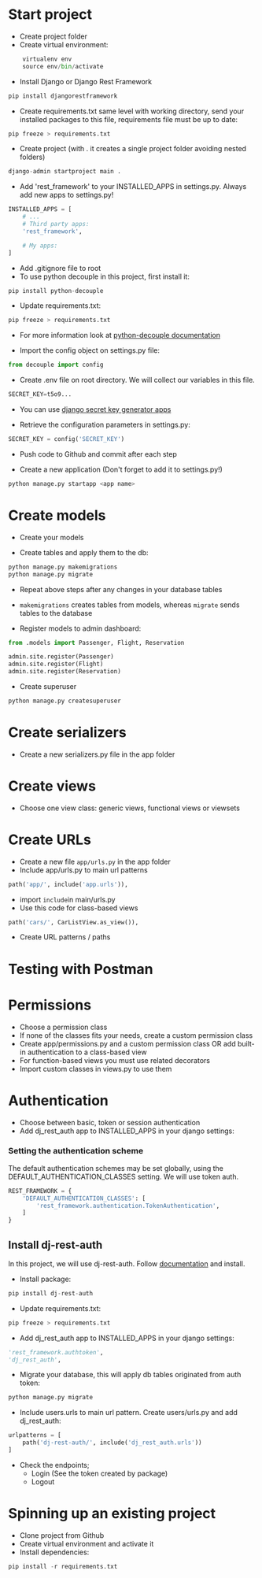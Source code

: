 # Start project
- Create project folder
- Create virtual environment:
```py
    virtualenv env
    source env/bin/activate
```
- Install Django or Django Rest Framework
```py
pip install djangorestframework
```
- Create requirements.txt same level with working directory, send your installed packages to this file, requirements file must be up to date:
```py
pip freeze > requirements.txt
```
- Create project (with . it creates a single project folder avoiding nested folders)
```py
django-admin startproject main .
```
- Add 'rest_framework' to your INSTALLED_APPS in settings.py. Always add new apps to settings.py!
```py
INSTALLED_APPS = [
    # ...
    # Third party apps:
    'rest_framework',

    # My apps:
]
```
- Add .gitignore file to root
- To use python decouple in this project, first install it:
```py
pip install python-decouple
```

- Update requirements.txt:
```py
pip freeze > requirements.txt
```

- For more information look at [python-decouple documentation](https://pypi.org/project/python-decouple/)

- Import the config object on settings.py file:
```py
from decouple import config
```

- Create .env file on root directory. We will collect our variables in this file.
```py
SECRET_KEY=t5o9...
```

- You can use [django secret key generator apps](https://djecrety.ir/)

- Retrieve the configuration parameters in settings.py:
```py
SECRET_KEY = config('SECRET_KEY')
```

- Push code to Github and commit after each step

- Create a new application (Don't forget to add it to settings.py!)
```py
python manage.py startapp <app name>
```

# Create models
- Create your models

- Create tables and apply them to the db:
```py
python manage.py makemigrations
python manage.py migrate
```
- Repeat above steps after any changes in your database tables
- `makemigrations` creates tables from models, whereas `migrate` sends tables to the database

- Register models to admin dashboard:
```py
from .models import Passenger, Flight, Reservation

admin.site.register(Passenger)
admin.site.register(Flight)
admin.site.register(Reservation)
```

- Create superuser
```py
python manage.py createsuperuser
```

# Create serializers
- Create a new serializers.py file in the app folder

# Create views
- Choose one view class: generic views, functional views or viewsets

# Create URLs
- Create a new file `app/urls.py` in the app folder
- Include app/urls.py to main url patterns
```py
path('app/', include('app.urls')),
```
- import `include`in main/urls.py
- Use this code for class-based views
```py
path('cars/', CarListView.as_view()),
```

- Create URL patterns / paths

# Testing with Postman

# Permissions
- Choose a permission class
- If none of the classes fits your needs, create a custom permission class
- Create app/permissions.py and a custom permission class OR add built-in authentication to a class-based view
- For function-based views you must use related decorators
- Import custom classes in views.py to use them

# Authentication
- Choose between basic, token or session authentication
- Add dj_rest_auth app to INSTALLED_APPS in your django settings:

### Setting the authentication scheme

The default authentication schemes may be set globally, using the DEFAULT_AUTHENTICATION_CLASSES setting. We will use token auth.

```python
REST_FRAMEWORK = {
    'DEFAULT_AUTHENTICATION_CLASSES': [
        'rest_framework.authentication.TokenAuthentication',
    ]
}
```

## Install dj-rest-auth

In this project, we will use dj-rest-auth. Follow [documentation](https://dj-rest-auth.readthedocs.io/en/latest/installation.html) and install.

- Install package:
```py
pip install dj-rest-auth
```

- Update requirements.txt:
```py
pip freeze > requirements.txt
```

- Add dj_rest_auth app to INSTALLED_APPS in your django settings:
```py
'rest_framework.authtoken',
'dj_rest_auth',
```

- Migrate your database, this will apply db tables originated from auth token:
```py
python manage.py migrate
```

- Include users.urls to main url pattern. Create users/urls.py and add dj_rest_auth:
```py
urlpatterns = [
    path('dj-rest-auth/', include('dj_rest_auth.urls'))
]
```

- Check the endpoints;
  - Login (See the token created by package)
  - Logout
 

# Spinning up an existing project
- Clone project from Github
- Create virtual environment and activate it
- Install dependencies:
```py
pip install -r requirements.txt
```